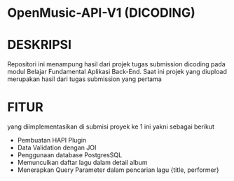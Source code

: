 # OpenMusic-API-V1 (DICODING)

# DESKRIPSI
Repositori ini menampung hasil dari projek tugas submission dicoding pada modul Belajar Fundamental Aplikasi Back-End. Saat ini projek yang diupload merupakan hasil dari tugas submission yang pertama

# FITUR
yang diimplementasikan di submisi proyek ke 1 ini yakni sebagai berikut
  - Pembuatan HAPI Plugin
  - Data Validation dengan JOI
  - Penggunaan database PostgresSQL
  - Memunculkan daftar lagu dalam detail album
  - Menerapkan Query Parameter dalam pencarian lagu {title, performer}

